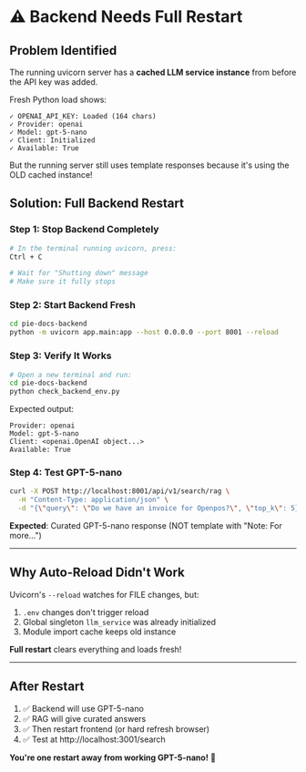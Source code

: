 # ⚠️ Backend Needs Full Restart

## Problem Identified
The running uvicorn server has a **cached LLM service instance** from before the API key was added.

Fresh Python load shows:
```
✓ OPENAI_API_KEY: Loaded (164 chars)
✓ Provider: openai
✓ Model: gpt-5-nano
✓ Client: Initialized
✓ Available: True
```

But the running server still uses template responses because it's using the OLD cached instance!

## Solution: Full Backend Restart

### Step 1: Stop Backend Completely
```bash
# In the terminal running uvicorn, press:
Ctrl + C

# Wait for "Shutting down" message
# Make sure it fully stops
```

### Step 2: Start Backend Fresh
```bash
cd pie-docs-backend
python -m uvicorn app.main:app --host 0.0.0.0 --port 8001 --reload
```

### Step 3: Verify It Works
```bash
# Open a new terminal and run:
cd pie-docs-backend
python check_backend_env.py
```

Expected output:
```
Provider: openai
Model: gpt-5-nano
Client: <openai.OpenAI object...>
Available: True
```

### Step 4: Test GPT-5-nano
```bash
curl -X POST http://localhost:8001/api/v1/search/rag \
  -H "Content-Type: application/json" \
  -d "{\"query\": \"Do we have an invoice for Openpos?\", \"top_k\": 5}"
```

**Expected**: Curated GPT-5-nano response (NOT template with "Note: For more...")

---

## Why Auto-Reload Didn't Work

Uvicorn's `--reload` watches for FILE changes, but:
1. `.env` changes don't trigger reload
2. Global singleton `llm_service` was already initialized
3. Module import cache keeps old instance

**Full restart** clears everything and loads fresh!

---

## After Restart

1. ✅ Backend will use GPT-5-nano
2. ✅ RAG will give curated answers
3. ✅ Then restart frontend (or hard refresh browser)
4. ✅ Test at http://localhost:3001/search

**You're one restart away from working GPT-5-nano!** 🚀

